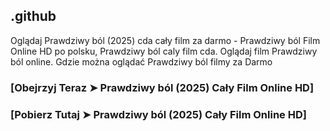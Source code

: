 ## .github

Oglądaj Prawdziwy ból (2025) cda cały film za darmo - Prawdziwy ból Film Online HD po polsku, Prawdziwy ból caly film cda. Oglądaj film Prawdziwy ból online. Gdzie można oglądać Prawdziwy ból filmy za Darmo

### [Obejrzyj Teraz ➤ Prawdziwy ból (2025) Cały Film Online HD]

### [Pobierz Tutaj ➤ Prawdziwy ból (2025) Cały Film Online HD]
